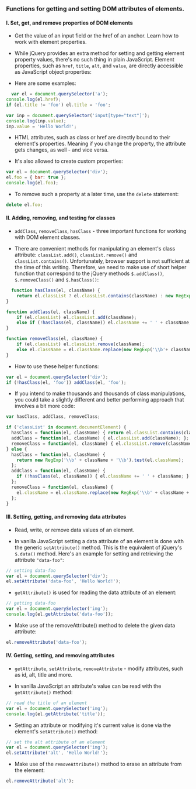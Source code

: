 ### Functions for getting and setting DOM attributes of elements.

#### I. Set, get, and remove properties of DOM elements

- Get the value of an input field or the href of an anchor. Learn how to work with element properties.

- While jQuery provides an extra method for setting and getting element property values, there's no such thing in plain JavaScript. Element properties, such as ```href```, ```title```, ```alt```, and ```value```, are directly accessible as JavaScript object properties:

- Here are some examples:

```javascript
  var el = document.querySelector('a');
console.log(el.href);
if (el.title != 'foo') el.title = 'foo';

var inp = document.querySelector('input[type="text"]');
console.log(inp.value);
inp.value = 'Hello World!';
```

- HTML attributes, such as class or href are directly bound to their element's properties. Meaning if you change the property, the attribute gets changes, as well - and vice versa.

- It's also allowed to create custom properties:

```javascript
var el = document.querySelector('div');
el.foo = { bar: true };
console.log(el.foo);
```

- To remove such a property at a later time, use the ```delete``` statement:

```javascript
delete el.foo;
```

#### II. Adding, removing, and testing for classes

- ```addClass```, ```removeClass```, ```hasClass``` - three important functions for working with DOM element classes.

- There are convenient methods for manipulating an element's class attribute: ```classList.add()```, ```classList.remove()``` and ```classList.contains()```. Unfortunately, browser support is not sufficient at the time of this writing. Therefore, we need to make use of short helper function that correspond to the jQuery methods ```$.addClass()```, ```$.removeClass()``` and ```$.hasClass()```:

```javascript
  function hasClass(el, className) {
    return el.classList ? el.classList.contains(className) : new RegExp('\\b'+ className+'\\b').test(el.className);
}

function addClass(el, className) {
    if (el.classList) el.classList.add(className);
    else if (!hasClass(el, className)) el.className += ' ' + className;
}

function removeClass(el, className) {
    if (el.classList) el.classList.remove(className);
    else el.className = el.className.replace(new RegExp('\\b'+ className+'\\b', 'g'), '');
}
```

- How to use these helper functions:

```javascript
var el = document.querySelector('div');
if (!hasClass(el, 'foo')) addClass(el, 'foo');
```

- If you intend to make thousands and thousands of class manipulations, you could take a slightly different and better performing approach that involves a bit more code:

```javascript
var hasClass, addClass, removeClass;

if ('classList' in document.documentElement) {
  hasClass = function(el, className) { return el.classList.contains(className); };
  addClass = function(el, className) { el.classList.add(className); };
  removeClass = function(el, className) { el.classList.remove(className); };
} else {
  hasClass = function(el, className) {
    return new RegExp('\\b' + className + '\\b').test(el.className);
  };
  addClass = function(el, className) {
    if (!hasClass(el, className)) { el.className += ' ' + className; }
  };
  removeClass = function(el, className) {
    el.className = el.className.replace(new RegExp('\\b' + className + '\\b', 'g'), '');
  };
}
```

#### III. Setting, getting, and removing data attributes

- Read, write, or remove data values of an element.

- In vanilla JavaScript setting a data attribute of an element is done with the generic ```setAttribute()``` method. This is the equivalent of jQuery's ```$.data()``` method. Here's an example for setting and retrieving the attribute ```"data-foo"```:

```javascript
// setting data-foo
var el = document.querySelector('div');
el.setAttribute('data-foo', 'Hello World!');
```

- ```getAttribute()``` is used for reading the data attribute of an element:

```javascript
// getting data-foo
var el = document.querySelector('img');
console.log(el.getAttribute('data-foo'));
```

- Make use of the removeAttribute() method to delete the given data attribute:

```javascript
el.removeAttribute('data-foo');
```

#### IV. Getting, setting, and removing attributes

- ```getAttribute```, ```setAttribute```, ```removeAttribute``` - modify attributes, such as id, alt, title and more.

- In vanilla JavaScript an attribute's value can be read with the ```getAttribute()``` method:

```javascript
// read the title of an element
var el = document.querySelector('img');
console.log(el.getAttribute('title'));
```

- Setting an attribute or modifying it's current value is done via the element's ```setAttribute()``` method:

```javascript
// set the alt attribute of an element
var el = document.querySelector('img');
el.setAttribute('alt', 'Hello World!');
```

- Make use of the ```removeAttribute()``` method to erase an attribute from the element:

```javascript
el.removeAttribute('alt');
```

